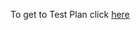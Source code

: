 To get to Test Plan click [here](https://myerauedu-my.sharepoint.com/:w:/g/personal/webbj31_my_erau_edu/EayFPYj1cpRNh1b16Pu4xigBsVkzjQXqcY2gpENSaKgvtA?e=vSJKsD)
